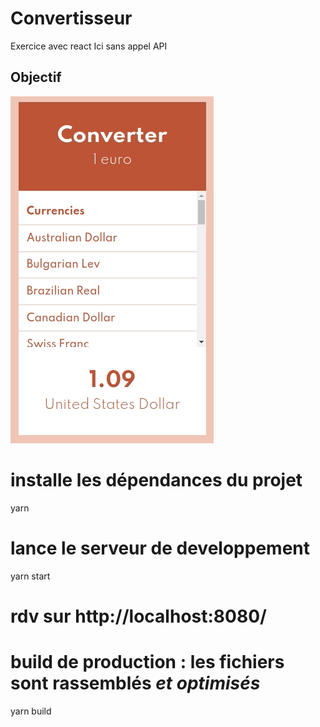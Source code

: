 # Convertisseur

Exercice avec react
Ici sans appel API

## Objectif

![](resultat.gif)


# installe les dépendances du projet
yarn 

# lance le serveur de developpement
yarn start 

# rdv sur http://localhost:8080/

# build de production : les fichiers sont rassemblés *et optimisés*
yarn build

